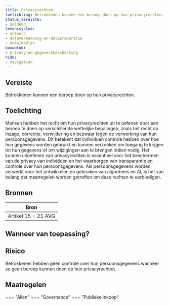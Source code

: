 ```yaml
---
title: Privacyrechten
toelichting: Betrokkenen kunnen een beroep doen op hun privacyrechten.
status_vereiste:
- geldend
levenscyclus:
- ontwerp
- dataverkenning-en-datapreparatie
- ontwikkelen
bouwblok:
- privacy-en-gegevensbescherming
hide:
- navigation
---
```


<!-- tags -->
## Vereiste

Betrokkenen kunnen een beroep doen op hun privacyrechten.

## Toelichting

Mensen hebben het recht om hun privacyrechten uit te oefenen door een beroep te doen op verschillende wettelijke bepalingen, zoals het recht op inzage, correctie, verwijdering en bezwaar tegen de verwerking van hun persoonsgegevens.
Dit betekent dat individuen controle hebben over hoe hun gegevens worden gebruikt en kunnen verzoeken om toegang te krijgen tot hun gegevens of om wijzigingen aan te brengen indien nodig.
Het kunnen uitoefenen van privacyrechten is essentieel voor het beschermen van de privacy van individuen en het waarborgen van transparantie en controle over hun persoonsgegevens.
Als persoonsgegevens worden verwerkt voor het ontwikkelen en gebruiken van algoritmes en AI, is het van belang dat maatregelen worden getroffen om deze rechten te eerbiedigen.

## Bronnen

| Bron                        |
|-----------------------------|
|Artikel 15 - 21 AVG|

## Wanneer van toepassing?


## Risico

Betrokkenen hebben geen controle over hun persoonsgegevens wanneer ze geen beroep kunnen doen op hun privacyrechten.

## Maatregelen

=== "Allen"
	<!-- list_maatregelen vereiste/inroepen_privacyrecht_bij_verwerking_persoonsgegevens -->
=== "Governance"
	<!-- list_maatregelen vereiste/inroepen_privacyrecht_bij_verwerking_persoonsgegevens boubwlok/governance -->
=== "Publieke inkoop"
	<!-- list_maatregelen vereiste/inroepen_privacyrecht_bij_verwerking_persoonsgegevens bouwblok/publieke-inkoop -->
